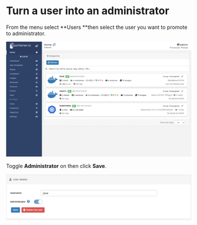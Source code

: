 # Turn a user into an administrator

From the menu select **Users **then select the user you want to promote to administrator.

![](../../.gitbook/assets/users-promote-1.gif)

Toggle **Administrator** on then click **Save**.

![](../../.gitbook/assets/users-promote-2.png)
